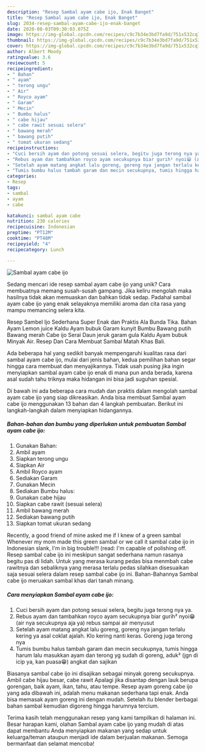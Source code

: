 ```yaml
---
description: "Resep Sambal ayam cabe ijo, Enak Banget"
title: "Resep Sambal ayam cabe ijo, Enak Banget"
slug: 2034-resep-sambal-ayam-cabe-ijo-enak-banget
date: 2020-08-03T09:30:03.075Z
image: https://img-global.cpcdn.com/recipes/c9c7b34e3bd7fa9d/751x532cq70/sambal-ayam-cabe-ijo-foto-resep-utama.jpg
thumbnail: https://img-global.cpcdn.com/recipes/c9c7b34e3bd7fa9d/751x532cq70/sambal-ayam-cabe-ijo-foto-resep-utama.jpg
cover: https://img-global.cpcdn.com/recipes/c9c7b34e3bd7fa9d/751x532cq70/sambal-ayam-cabe-ijo-foto-resep-utama.jpg
author: Albert Moody
ratingvalue: 3.6
reviewcount: 5
recipeingredient:
- " Bahan"
- " ayam"
- " terong ungu"
- " Air"
- " Royco ayam"
- " Garam"
- " Mecin"
- " Bumbu halus"
- " cabe hijau"
- " cabe rawit sesuai selera"
- " bawang merah"
- " bawang putih"
- " tomat ukuran sedang"
recipeinstructions:
- "Cuci bersih ayam dan potong sesuai selera, begitu juga terong nya ya."
- "Rebus ayam dan tambahkan royco ayam secukupnya biar gurih² nyoi😁 (air nya secukupnya aja ya) rebus sampai air menyusut"
- "Setelah ayam matang angkat lalu goreng, goreng nya jangan terlalu kering ya asal coklat ajalah. Klo kering nanti keras. Goreng juga terong nya"
- "Tumis bumbu halus tambah garam dan mecin secukupnya, tumis hingga harum lalu masukkan ayam dan terong yg sudah di goreng, aduk² (jgn di icip ya, kan puasa😁) angkat dan sajikan"
categories:
- Resep
tags:
- sambal
- ayam
- cabe

katakunci: sambal ayam cabe 
nutrition: 230 calories
recipecuisine: Indonesian
preptime: "PT12M"
cooktime: "PT48M"
recipeyield: "4"
recipecategory: Lunch

---
```



![Sambal ayam cabe ijo](https://img-global.cpcdn.com/recipes/c9c7b34e3bd7fa9d/751x532cq70/sambal-ayam-cabe-ijo-foto-resep-utama.jpg)

Sedang mencari ide resep sambal ayam cabe ijo yang unik? Cara membuatnya memang susah-susah gampang. Jika keliru mengolah maka hasilnya tidak akan memuaskan dan bahkan tidak sedap. Padahal sambal ayam cabe ijo yang enak selayaknya memiliki aroma dan cita rasa yang mampu memancing selera kita.

Resep Sambel Ijo Sederhana Super Enak dan Praktis Ala Bunda Tika. Bahan Ayam Lemon juice Kaldu Ayam bubuk Garam kunyit Bumbu Bawang putih Bawang merah Cabe ijo Serai Daun jeruk garam gula Kaldu Ayam bubuk Minyak Air. Resep Dan Cara Membuat Sambal Matah Khas Bali.

Ada beberapa hal yang sedikit banyak mempengaruhi kualitas rasa dari sambal ayam cabe ijo, mulai dari jenis bahan, kedua pemilihan bahan segar hingga cara membuat dan menyajikannya. Tidak usah pusing jika ingin menyiapkan sambal ayam cabe ijo enak di mana pun anda berada, karena asal sudah tahu triknya maka hidangan ini bisa jadi suguhan spesial.


Di bawah ini ada beberapa cara mudah dan praktis dalam mengolah sambal ayam cabe ijo yang siap dikreasikan. Anda bisa membuat Sambal ayam cabe ijo menggunakan 13 bahan dan 4 langkah pembuatan. Berikut ini langkah-langkah dalam menyiapkan hidangannya.

<!--inarticleads1-->

##### Bahan-bahan dan bumbu yang diperlukan untuk pembuatan Sambal ayam cabe ijo:

1. Gunakan  Bahan:
1. Ambil  ayam
1. Siapkan  terong ungu
1. Siapkan  Air
1. Ambil  Royco ayam
1. Sediakan  Garam
1. Gunakan  Mecin
1. Sediakan  Bumbu halus:
1. Gunakan  cabe hijau
1. Siapkan  cabe rawit (sesuai selera)
1. Ambil  bawang merah
1. Sediakan  bawang putih
1. Siapkan  tomat ukuran sedang


Recently, a good friend of mine asked me if I knew of a green sambal Whenever my mom made this green sambal or we call it sambal cabe ijo in Indonesian slank, I&#39;m in big trouble!!! (read: I&#39;m capable of polishing off. Resep sambal cabe ijo ini meskipun sangat sederhana namun rasanya begitu pas di lidah. Untuk yang merasa kurang pedas bisa menmbah cabe rawitnya dan sebaliknya yang merasa terlalu pedas silahkan disesuaikan saja sesuai selera dalam resep sambal cabe ijo ini. Bahan-Bahannya Sambal cabe ijo meruakan sambal khas dari tanah minang. 

<!--inarticleads2-->

##### Cara menyiapkan Sambal ayam cabe ijo:

1. Cuci bersih ayam dan potong sesuai selera, begitu juga terong nya ya.
1. Rebus ayam dan tambahkan royco ayam secukupnya biar gurih² nyoi😁 (air nya secukupnya aja ya) rebus sampai air menyusut
1. Setelah ayam matang angkat lalu goreng, goreng nya jangan terlalu kering ya asal coklat ajalah. Klo kering nanti keras. Goreng juga terong nya
1. Tumis bumbu halus tambah garam dan mecin secukupnya, tumis hingga harum lalu masukkan ayam dan terong yg sudah di goreng, aduk² (jgn di icip ya, kan puasa😁) angkat dan sajikan


Biasanya sambal cabe ijo ini disajikan sebagai minyak goreng secukupnya. Ambil cabe hijau besar, cabe rawit Apalagi jika disantap dengan lauk berupa gorengan, baik ayam, ikan, tahu, atau tempe. Resep ayam goreng cabe ijo yang ada dibawah ini, adalah menu makanan sederhana tapi enak. Anda bisa memasak ayam goreng ini dengan mudah. Setelah itu blender berbagai bahan sambal kemudian digoreng hingga harumnya tercium. 

Terima kasih telah menggunakan resep yang kami tampilkan di halaman ini. Besar harapan kami, olahan Sambal ayam cabe ijo yang mudah di atas dapat membantu Anda menyiapkan makanan yang sedap untuk keluarga/teman ataupun menjadi ide dalam berjualan makanan. Semoga bermanfaat dan selamat mencoba!
